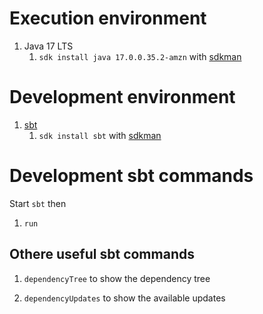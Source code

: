 # Execution environment

1. Java 17 LTS
    1. `sdk install java 17.0.0.35.2-amzn` with [sdkman](https://sdkman.io/)


# Development environment

1. [sbt](https://www.scala-sbt.org/)
    1. `sdk install sbt` with [sdkman](https://sdkman.io/)


# Development sbt commands

Start `sbt` then

1. `run`


## Othere useful sbt commands

1. `dependencyTree` to show the dependency tree

1. `dependencyUpdates` to show the available updates
